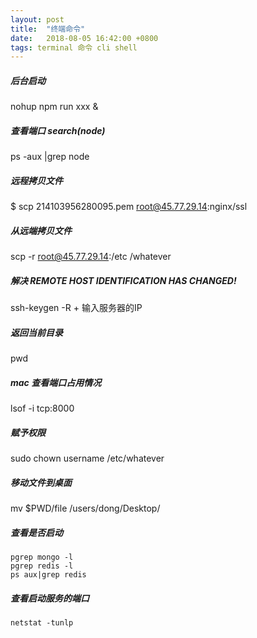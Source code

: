 ```yaml
---
layout: post
title:  "终端命令"
date:   2018-08-05 16:42:00 +0800
tags: terminal 命令 cli shell
---
```


##### 后台启动
nohup npm run xxx  &

##### 查看端口 search(node)
ps -aux |grep node  
##### 远程拷贝文件
$ scp 214103956280095.pem root@45.77.29.14:nginx/ssl
##### 从远端拷贝文件
scp -r root@45.77.29.14:/etc /whatever
##### 解决 REMOTE HOST IDENTIFICATION HAS CHANGED!
ssh-keygen -R + 输入服务器的IP
##### 返回当前目录
pwd
##### mac 查看端口占用情况
lsof -i tcp:8000
##### 赋予权限
sudo chown username /etc/whatever
##### 移动文件到桌面
mv $PWD/file /users/dong/Desktop/

##### 查看是否启动
```
pgrep mongo -l
pgrep redis -l
ps aux|grep redis
```

##### 查看启动服务的端口
```
netstat -tunlp
```
